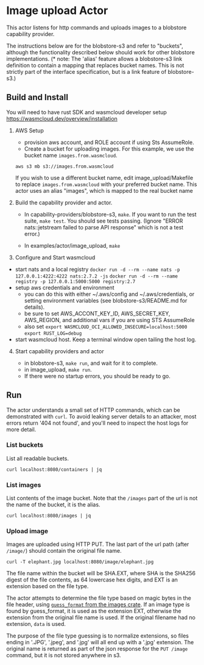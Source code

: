 # Image upload Actor

This actor listens for http commands 
and uploads images to a blobstore capability provider.

The instructions below are for the blobstore-s3 and refer to "buckets",
although the functionality described below should work for other
blobstore implementations. (* note: The 'alias' feature allows a blobstore-s3
link definition to contain a mapping that replaces bucket names. This is
not strictly part of the interface specification, but is a link feature
of blobstore-s3.)

## Build and Install

You will need to have rust SDK and wasmcloud developer setup
   https://wasmcloud.dev/overview/installation

1. AWS Setup
   - provision aws account, and ROLE account if using Sts AssumeRole.
   - Create a bucket for uploading images. For this example, we use the
   bucket name `images.from.wasmcloud`. 

   `aws s3 mb s3://images.from.wasmcloud`

   If you wish to use a different bucket name, edit image_upload/Makefile to
   replace `images.from.wasmcloud` with your preferred bucket name.
   This actor uses an alias "images", which is mapped to the real bucket
   name 

2. Build the capability provider and actor.

   - In capability-providers/blobstore-s3, `make`. 
     If you want to run the test suite, `make test`. You should see
     tests passing. (Ignore "ERROR nats::jetstream failed to parse API
     response" which is not a test error.)

   - In examples/actor/image_upload, `make`

3. Configure and Start wasmcloud

  - start nats and a local registry
    `docker run -d --rm --name nats -p 127.0.0.1:4222:4222 nats:2.7.2 -js`
    `docker run -d --rm --name registry -p 127.0.0.1:5000:5000 registry:2.7`
  - setup aws credentials and environment
    - you can do this with either ~/.aws/config and ~/.aws/credentials,
      or setting environment variables (see blobstore-s3/README.md for
      details).
    - be sure to set AWS_ACCONT_KEY_ID, AWS_SECRET_KEY, AWS_REGION,
      and additional vars if you are using STS AssumeRole
    - also set
    `export WASMCLOUD_OCI_ALLOWED_INSECURE=localhost:5000`
    `export RUST_LOG=debug`
  - start wasmcloud host. Keep a terminal window open tailing the host
  log.

4. Start capability providers and actor

   - in blobstore-s3, `make run`, and wait for it to complete.
   - in image_upload, `make run`.
   - If there were no startup errors, you should be ready to go.

## Run

The actor understands a small set of HTTP commands, which can be
demonstrated with `curl`. To avoid leaking server details to an
attacker, most errors return '404 not found', and you'll need to inspect
the host logs for more detail.

### List buckets

List all readable buckets.

```shell
curl localhost:8080/containers | jq
```

### List images

List contents of the image bucket. 
Note that the `/images` part of the url is not the name of the bucket, it is the alias. 

```shell
curl localhost:8080/images | jq
```

### Upload image

Images are uploaded using HTTP PUT. 
The last part of the url path (after `/image/`) should contain the original file name.

```shell
curl -T elephant.jpg localhost:8080/image/elephant.jpg
```

The file name within the bucket will be SHA.EXT, where SHA is the SHA256 digest of the file contents,
as 64 lowercase hex digits, and EXT is an extension based on the file type.

The actor attempts to determine the file type based on magic bytes in the file header, 
using [`guess_format` from the images crate](https://docs.rs/image/latest/image/fn.guess_format.html).
If an image type is found by guess_format, it is used as the extension EXT, otherwise the extension
from the original file name is used. If the original filename had no extension, `data` is used.

The purpose of the file type guessing is to normalize extensions, so files ending in '.JPG', '.jpeg', and '.jpg'
will all end up with a '.jpg' extension.
The original name is returned as part of the json response for the `PUT /image` command, 
but it is not stored anywhere in s3.
